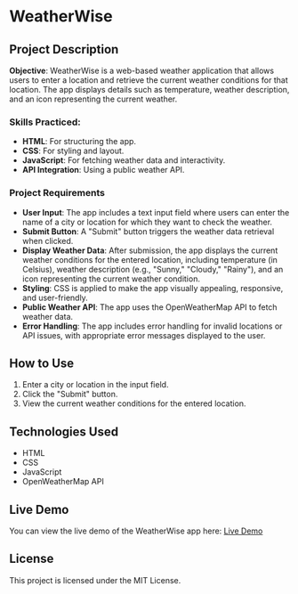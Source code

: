 # WeatherWise

## Project Description

**Objective**: WeatherWise is a web-based weather application that allows users to enter a location and retrieve the current weather conditions for that location. The app displays details such as temperature, weather description, and an icon representing the current weather.

### Skills Practiced:
- **HTML**: For structuring the app.
- **CSS**: For styling and layout.
- **JavaScript**: For fetching weather data and interactivity.
- **API Integration**: Using a public weather API.

### Project Requirements

- **User Input**: The app includes a text input field where users can enter the name of a city or location for which they want to check the weather.
- **Submit Button**: A "Submit" button triggers the weather data retrieval when clicked.
- **Display Weather Data**: After submission, the app displays the current weather conditions for the entered location, including temperature (in Celsius), weather description (e.g., "Sunny," "Cloudy," "Rainy"), and an icon representing the current weather condition.
- **Styling**: CSS is applied to make the app visually appealing, responsive, and user-friendly.
- **Public Weather API**: The app uses the OpenWeatherMap API to fetch weather data.
- **Error Handling**: The app includes error handling for invalid locations or API issues, with appropriate error messages displayed to the user.

## How to Use

1. Enter a city or location in the input field.
2. Click the "Submit" button.
3. View the current weather conditions for the entered location.

## Technologies Used

- HTML
- CSS
- JavaScript
- OpenWeatherMap API

## Live Demo

You can view the live demo of the WeatherWise app here: [Live Demo](https://abhiiii-04.github.io/weather_wise/)

## License

This project is licensed under the MIT License.

